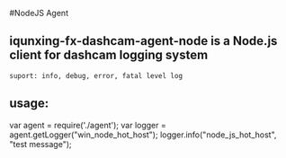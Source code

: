 #NodeJS Agent
## iqunxing-fx-dashcam-agent-node is a Node.js client for dashcam logging system
    suport: info, debug, error, fatal level log

## usage:
var agent = require('./agent');
var logger = agent.getLogger("win_node_hot_host");
logger.info("node_js_hot_host", "test message");